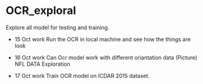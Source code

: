 # OCR_exploral
Explore all model for testing and  training.

* 15 Oct work
    Run the OCR in local machine and see how the things are look

* 16 Oct work
    Can Ocr model work with different oriantation data (Picture)
    NFL DATA Exploration

* 17 Oct work
    Train OCR model on ICDAR 2015 dataset.

